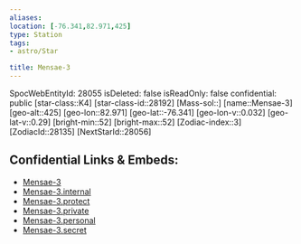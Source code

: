```yaml
---
aliases: 
location: [-76.341,82.971,425]
type: Station
tags:
- astro/Star

title: Mensae-3
---
```

SpocWebEntityId: 28055
isDeleted: false
isReadOnly: false
confidential: public
[star-class::K4]
[star-class-id::28192]
[Mass-sol::]
[name::Mensae-3]
[geo-alt::425]
[geo-lon::82.971]
[geo-lat::-76.341]
[geo-lon-v::0.032]
[geo-lat-v::0.29]
[bright-min::52]
[bright-max::52]
[Zodiac-index::3]
[ZodiacId::28135]
[NextStarId::28056]



## Confidential Links & Embeds: 
- [Mensae-3](../../../_public/astro/Star/Mensae-3.md) 
- [Mensae-3.internal](../../../_internal/astro/Star/Mensae-3.internal.md) 
- [Mensae-3.protect](../../../_protect/astro/Star/Mensae-3.protect.md) 
- [Mensae-3.private](../../../_private/astro/Star/Mensae-3.private.md) 
- [Mensae-3.personal](../../../_personal/astro/Star/Mensae-3.personal.md) 
- [Mensae-3.secret](../../../_secret/astro/Star/Mensae-3.secret.md) 
